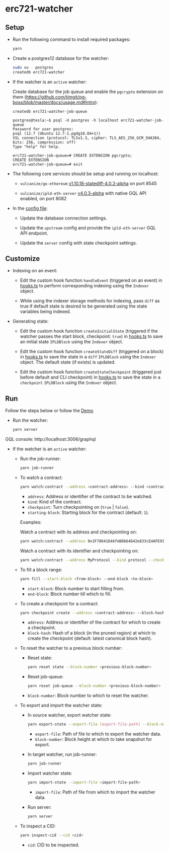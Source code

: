 # erc721-watcher

## Setup

* Run the following command to install required packages:

  ```bash
  yarn
  ```

* Create a postgres12 database for the watcher:

  ```bash
  sudo su - postgres
  createdb erc721-watcher
  ```

* If the watcher is an `active` watcher:

  Create database for the job queue and enable the `pgcrypto` extension on them (https://github.com/timgit/pg-boss/blob/master/docs/usage.md#intro):

  ```
  createdb erc721-watcher-job-queue
  ```

  ```
  postgres@tesla:~$ psql -U postgres -h localhost erc721-watcher-job-queue
  Password for user postgres:
  psql (12.7 (Ubuntu 12.7-1.pgdg18.04+1))
  SSL connection (protocol: TLSv1.3, cipher: TLS_AES_256_GCM_SHA384, bits: 256, compression: off)
  Type "help" for help.

  erc721-watcher-job-queue=# CREATE EXTENSION pgcrypto;
  CREATE EXTENSION
  erc721-watcher-job-queue=# exit
  ```

* The following core services should be setup and running on localhost:

  * `vulcanize/go-ethereum` [v1.10.18-statediff-4.0.2-alpha](https://github.com/vulcanize/go-ethereum/releases/tag/v1.10.18-statediff-4.0.2-alpha) on port 8545

  * `vulcanize/ipld-eth-server` [v4.0.3-alpha](https://github.com/vulcanize/ipld-eth-server/releases/tag/v4.0.3-alpha) with native GQL API enabled, on port 8082

* In the [config file](./environments/local.toml):

  * Update the database connection settings.

  * Update the `upstream` config and provide the `ipld-eth-server` GQL API endpoint.

  * Update the `server` config with state checkpoint settings.

## Customize

* Indexing on an event:

  * Edit the custom hook function `handleEvent` (triggered on an event) in [hooks.ts](./src/hooks.ts) to perform corresponding indexing using the `Indexer` object.

  * While using the indexer storage methods for indexing, pass `diff` as true if default state is desired to be generated using the state variables being indexed.

* Generating state:

  * Edit the custom hook function `createInitialState` (triggered if the watcher passes the start block, checkpoint: `true`) in [hooks.ts](./src/hooks.ts) to save an initial state `IPLDBlock` using the `Indexer` object.

  * Edit the custom hook function `createStateDiff` (triggered on a block) in [hooks.ts](./src/hooks.ts) to save the state in a `diff` `IPLDBlock` using the `Indexer` object. The default state (if exists) is updated.

  * Edit the custom hook function `createStateCheckpoint` (triggered just before default and CLI checkpoint) in [hooks.ts](./src/hooks.ts) to save the state in a `checkpoint` `IPLDBlock` using the `Indexer` object.

## Run

Follow the steps below or follow the [Demo](./demo.md)

* Run the watcher:

  ```bash
  yarn server
  ```

GQL console: http://localhost:3006/graphql

* If the watcher is an `active` watcher:

  * Run the job-runner:

    ```bash
    yarn job-runner
    ```

  * To watch a contract:

    ```bash
    yarn watch:contract --address <contract-address> --kind <contract-kind> --checkpoint <true | false> --starting-block [block-number]
    ```

    * `address`: Address or identifier of the contract to be watched.
    * `kind`: Kind of the contract.
    * `checkpoint`: Turn checkpointing on (`true` | `false`).
    * `starting-block`: Starting block for the contract (default: `1`).

    Examples:

    Watch a contract with its address and checkpointing on:

    ```bash
    yarn watch:contract --address 0x1F78641644feB8b64642e833cE4AFE93DD6e7833 --kind ERC721 --checkpoint true
    ```

    Watch a contract with its identifier and checkpointing on:

    ```bash
    yarn watch:contract --address MyProtocol --kind protocol --checkpoint true
    ```

  * To fill a block range:

    ```bash
    yarn fill --start-block <from-block> --end-block <to-block>
    ```

    * `start-block`: Block number to start filling from.
    * `end-block`: Block number till which to fill.

  * To create a checkpoint for a contract:

    ```bash
    yarn checkpoint create --address <contract-address> --block-hash [block-hash]
    ```

    * `address`: Address or identifier of the contract for which to create a checkpoint.
    * `block-hash`: Hash of a block (in the pruned region) at which to create the checkpoint (default: latest canonical block hash).

  * To reset the watcher to a previous block number:

    * Reset state:

      ```bash
      yarn reset state --block-number <previous-block-number>
      ```

    * Reset job-queue:

      ```bash
      yarn reset job-queue --block-number <previous-block-number>
      ```

    * `block-number`: Block number to which to reset the watcher.

  * To export and import the watcher state:

    * In source watcher, export watcher state:

      ```bash
      yarn export-state --export-file [export-file-path] --block-number [snapshot-block-height]
      ```

      * `export-file`: Path of file to which to export the watcher data.
      * `block-number`: Block height at which to take snapshot for export.

    * In target watcher, run job-runner:

      ```bash
      yarn job-runner
      ```

    * Import watcher state:

      ```bash
      yarn import-state --import-file <import-file-path>
      ```

      * `import-file`: Path of file from which to import the watcher data.

    * Run server:

      ```bash
      yarn server
      ```

  * To inspect a CID:

    ```bash
    yarn inspect-cid --cid <cid>
    ```

    * `cid`: CID to be inspected.
